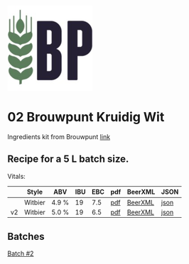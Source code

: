 ![logo](./02_Brouwpunt_Kruidig_Wit.jpeg)

# 02 Brouwpunt Kruidig Wit

Ingredients kit from Brouwpunt [link](https://brouwpunt.nl/product/kruidig-wit/)

## Recipe for a 5 L batch size.

Vitals:

|    | Style   | ABV   | IBU | EBC | pdf                                     | BeerXML                                      | JSON                                       |
|----|---------|-------|-----|-----|-----------------------------------------|----------------------------------------------|--------------------------------------------|
|    | Witbier | 4.9 % | 19  | 7.5 |[pdf](./02_Brouwpunt_Kruidig_Wit.pdf)    | [BeerXML](./02_Brouwpunt_Kruidig_Wit.xml)    | [json](./02_Brouwpunt_Kruidig_Wit.json)    |
| v2 | Witbier | 5.0 % | 19  | 6.5 |[pdf](./02_Brouwpunt_Kruidig_Wit_v2.pdf) | [BeerXML](./02_Brouwpunt_Kruidig_Wit_v2.xml) | [json](./02_Brouwpunt_Kruidig_Wit_v2.json) |

## Batches

[Batch #2](../../batches/batch_2/README.md)

